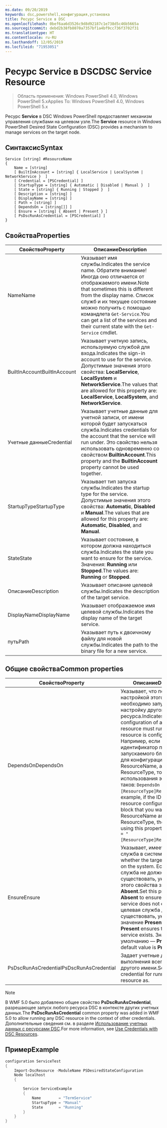 ```yaml
---
ms.date: 09/20/2019
keywords: dsc,powershell,конфигурация,установка
title: Ресурс Service в DSC
ms.openlocfilehash: 0bef6aa6d3526c9d8d92187c1e738d5c46b5665a
ms.sourcegitcommit: debd2b38fb8070a7357bf1a4bf9cc736f3702f31
ms.translationtype: HT
ms.contentlocale: ru-RU
ms.lasthandoff: 12/05/2019
ms.locfileid: "71953051"
---
```

# <a name="dsc-service-resource"></a><span data-ttu-id="30884-103">Ресурс Service в DSC</span><span class="sxs-lookup"><span data-stu-id="30884-103">DSC Service Resource</span></span>

> <span data-ttu-id="30884-104">Область применения: Windows PowerShell 4.0, Windows PowerShell 5.x</span><span class="sxs-lookup"><span data-stu-id="30884-104">Applies To: Windows PowerShell 4.0, Windows PowerShell 5.x</span></span>

<span data-ttu-id="30884-105">Ресурс **Service** в DSC Windows PowerShell предоставляет механизм управления службами на целевом узле.</span><span class="sxs-lookup"><span data-stu-id="30884-105">The **Service** resource in Windows PowerShell Desired State Configuration (DSC) provides a mechanism to manage services on the target node.</span></span>

## <a name="syntax"></a><span data-ttu-id="30884-106">Синтаксис</span><span class="sxs-lookup"><span data-stu-id="30884-106">Syntax</span></span>

```Syntax
Service [string] #ResourceName
{
    Name = [string]
    [ BuiltInAccount = [string] { LocalService | LocalSystem | NetworkService }  ]
    [ Credential = [PSCredential] ]
    [ StartupType = [string] { Automatic | Disabled | Manual }  ]
    [ State = [string] { Running | Stopped }  ]
    [ Description = [string] ]
    [ DisplayName = [string] ]
    [ Path = [string] ]
    [ DependsOn = [string[]] ]
    [ Ensure = [string] { Absent | Present } ]
    [ PsDscRunAsCredential = [PSCredential] ]
}
```

## <a name="properties"></a><span data-ttu-id="30884-107">Свойства</span><span class="sxs-lookup"><span data-stu-id="30884-107">Properties</span></span>

|<span data-ttu-id="30884-108">Свойство</span><span class="sxs-lookup"><span data-stu-id="30884-108">Property</span></span> |<span data-ttu-id="30884-109">Описание</span><span class="sxs-lookup"><span data-stu-id="30884-109">Description</span></span> |
|---|---|
|<span data-ttu-id="30884-110">Name</span><span class="sxs-lookup"><span data-stu-id="30884-110">Name</span></span> |<span data-ttu-id="30884-111">Указывает имя службы.</span><span class="sxs-lookup"><span data-stu-id="30884-111">Indicates the service name.</span></span> <span data-ttu-id="30884-112">Обратите внимание! Иногда оно отличается от отображаемого имени.</span><span class="sxs-lookup"><span data-stu-id="30884-112">Note that sometimes this is different from the display name.</span></span> <span data-ttu-id="30884-113">Список служб и их текущее состояние можно получить с помощью командлета `Get-Service`.</span><span class="sxs-lookup"><span data-stu-id="30884-113">You can get a list of the services and their current state with the `Get-Service` cmdlet.</span></span> |
|<span data-ttu-id="30884-114">BuiltInAccount</span><span class="sxs-lookup"><span data-stu-id="30884-114">BuiltInAccount</span></span> |<span data-ttu-id="30884-115">Указывает учетную запись, используемую службой для входа.</span><span class="sxs-lookup"><span data-stu-id="30884-115">Indicates the sign-in account to use for the service.</span></span> <span data-ttu-id="30884-116">Допустимые значения этого свойства: **LocalService**, **LocalSystem** и **NetworkService**.</span><span class="sxs-lookup"><span data-stu-id="30884-116">The values that are allowed for this property are: **LocalService**, **LocalSystem**, and **NetworkService**.</span></span> |
|<span data-ttu-id="30884-117">Учетные данные</span><span class="sxs-lookup"><span data-stu-id="30884-117">Credential</span></span> |<span data-ttu-id="30884-118">Указывает учетные данные для учетной записи, от имени которой будет запускаться служба.</span><span class="sxs-lookup"><span data-stu-id="30884-118">Indicates credentials for the account that the service will run under.</span></span> <span data-ttu-id="30884-119">Это свойство нельзя использовать одновременно со свойством **BuiltinAccount**.</span><span class="sxs-lookup"><span data-stu-id="30884-119">This property and the **BuiltinAccount** property cannot be used together.</span></span> |
|<span data-ttu-id="30884-120">StartupType</span><span class="sxs-lookup"><span data-stu-id="30884-120">StartupType</span></span> |<span data-ttu-id="30884-121">Указывает тип запуска службы.</span><span class="sxs-lookup"><span data-stu-id="30884-121">Indicates the startup type for the service.</span></span> <span data-ttu-id="30884-122">Допустимые значения этого свойства: **Automatic**, **Disabled** и **Manual**.</span><span class="sxs-lookup"><span data-stu-id="30884-122">The values that are allowed for this property are: **Automatic**, **Disabled**, and **Manual**.</span></span> |
|<span data-ttu-id="30884-123">State</span><span class="sxs-lookup"><span data-stu-id="30884-123">State</span></span> |<span data-ttu-id="30884-124">Указывает состояние, в котором должна находиться служба.</span><span class="sxs-lookup"><span data-stu-id="30884-124">Indicates the state you want to ensure for the service.</span></span> <span data-ttu-id="30884-125">Значения: **Running** или **Stopped**.</span><span class="sxs-lookup"><span data-stu-id="30884-125">The values are: **Running** or **Stopped**.</span></span> |
|<span data-ttu-id="30884-126">Описание</span><span class="sxs-lookup"><span data-stu-id="30884-126">Description</span></span> |<span data-ttu-id="30884-127">Указывает описание целевой службы.</span><span class="sxs-lookup"><span data-stu-id="30884-127">Indicates the description of the target service.</span></span> |
|<span data-ttu-id="30884-128">DisplayName</span><span class="sxs-lookup"><span data-stu-id="30884-128">DisplayName</span></span> |<span data-ttu-id="30884-129">Указывает отображаемое имя целевой службы.</span><span class="sxs-lookup"><span data-stu-id="30884-129">Indicates the display name of the target service.</span></span> |
|<span data-ttu-id="30884-130">путь</span><span class="sxs-lookup"><span data-stu-id="30884-130">Path</span></span> |<span data-ttu-id="30884-131">Указывает путь к двоичному файлу для новой службы.</span><span class="sxs-lookup"><span data-stu-id="30884-131">Indicates the path to the binary file for a new service.</span></span> |

## <a name="common-properties"></a><span data-ttu-id="30884-132">Общие свойства</span><span class="sxs-lookup"><span data-stu-id="30884-132">Common properties</span></span>

|<span data-ttu-id="30884-133">Свойство</span><span class="sxs-lookup"><span data-stu-id="30884-133">Property</span></span> |<span data-ttu-id="30884-134">Описание</span><span class="sxs-lookup"><span data-stu-id="30884-134">Description</span></span> |
|---|---|
|<span data-ttu-id="30884-135">DependsOn</span><span class="sxs-lookup"><span data-stu-id="30884-135">DependsOn</span></span> |<span data-ttu-id="30884-136">Указывает, что перед настройкой этого ресурса необходимо запустить настройку другого ресурса.</span><span class="sxs-lookup"><span data-stu-id="30884-136">Indicates that the configuration of another resource must run before this resource is configured.</span></span> <span data-ttu-id="30884-137">Например, если идентификатор первого запускаемого блока сценария для конфигурации ресурса — ResourceName, а его тип — ResourceType, то синтаксис использования этого свойства таков: `DependsOn = "[ResourceType]ResourceName"`.</span><span class="sxs-lookup"><span data-stu-id="30884-137">For example, if the ID of the resource configuration script block that you want to run first is ResourceName and its type is ResourceType, the syntax for using this property is `DependsOn = "[ResourceType]ResourceName"`.</span></span> |
|<span data-ttu-id="30884-138">Ensure</span><span class="sxs-lookup"><span data-stu-id="30884-138">Ensure</span></span> |<span data-ttu-id="30884-139">Указывает, имеется ли целевая служба в системе.</span><span class="sxs-lookup"><span data-stu-id="30884-139">Indicates whether the target service exists on the system.</span></span> <span data-ttu-id="30884-140">Если целевая служба не должна существовать, укажите для этого свойства значение **Absent**.</span><span class="sxs-lookup"><span data-stu-id="30884-140">Set this property to **Absent** to ensure that the target service does not exist.</span></span> <span data-ttu-id="30884-141">Если целевая служба должна существовать, укажите значение **Present**.</span><span class="sxs-lookup"><span data-stu-id="30884-141">Setting it to **Present** ensures that target service exists.</span></span> <span data-ttu-id="30884-142">Значение по умолчанию — **Present**.</span><span class="sxs-lookup"><span data-stu-id="30884-142">The default value is **Present**.</span></span> |
|<span data-ttu-id="30884-143">PsDscRunAsCredential</span><span class="sxs-lookup"><span data-stu-id="30884-143">PsDscRunAsCredential</span></span> |<span data-ttu-id="30884-144">Задает учетные данные для выполнения всего ресурса от другого имени.</span><span class="sxs-lookup"><span data-stu-id="30884-144">Sets the credential for running the entire resource as.</span></span> |

> [!NOTE]
> <span data-ttu-id="30884-145">В WMF 5.0 было добавлено общее свойство **PsDscRunAsCredential**, разрешающее запуск любого ресурса DSC в контексте других учетных данных.</span><span class="sxs-lookup"><span data-stu-id="30884-145">The **PsDscRunAsCredential** common property was added in WMF 5.0 to allow running any DSC resource in the context of other credentials.</span></span> <span data-ttu-id="30884-146">Дополнительные сведения см. в разделе [Использование учетных данных с ресурсами DSC](../../../configurations/runasuser.md).</span><span class="sxs-lookup"><span data-stu-id="30884-146">For more information, see [Use Credentials with DSC Resources](../../../configurations/runasuser.md).</span></span>

## <a name="example"></a><span data-ttu-id="30884-147">Пример</span><span class="sxs-lookup"><span data-stu-id="30884-147">Example</span></span>

```powershell
configuration ServiceTest
{
    Import-DscResource -ModuleName PSDesiredStateConfiguration
    Node localhost
    {

        Service ServiceExample
        {
            Name        = "TermService"
            StartupType = "Manual"
            State       = "Running"
        }
    }
}
```
